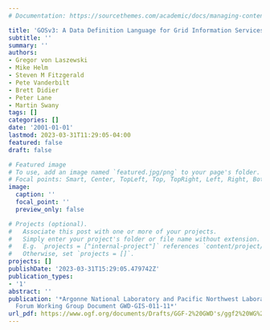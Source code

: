 ```yaml
---
# Documentation: https://sourcethemes.com/academic/docs/managing-content/

title: 'GOSv3: A Data Definition Language for Grid Information Services'
subtitle: ''
summary: ''
authors:
- Gregor von Laszewski
- Mike Helm
- Steven M Fitzgerald
- Pete Vanderbilt
- Brett Didier
- Peter Lane
- Martin Swany
tags: []
categories: []
date: '2001-01-01'
lastmod: 2023-03-31T11:29:05-04:00
featured: false
draft: false

# Featured image
# To use, add an image named `featured.jpg/png` to your page's folder.
# Focal points: Smart, Center, TopLeft, Top, TopRight, Left, Right, BottomLeft, Bottom, BottomRight.
image:
  caption: ''
  focal_point: ''
  preview_only: false

# Projects (optional).
#   Associate this post with one or more of your projects.
#   Simply enter your project's folder or file name without extension.
#   E.g. `projects = ["internal-project"]` references `content/project/deep-learning/index.md`.
#   Otherwise, set `projects = []`.
projects: []
publishDate: '2023-03-31T15:29:05.479742Z'
publication_types:
- '1'
abstract: ''
publication: '*Argonne National Laboratory and Pacific Northwest Laboratory and Grid
  Forum Working Group Document GWD-GIS-011-11*'
url_pdf: https://www.ogf.org/documents/Drafts/GGF-2%20GWD's/ggf2%20WG%20Docs/gis-wg-021-002.pdf
---
```

